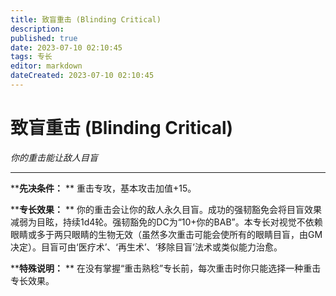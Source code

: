 ```yaml
---
title: 致盲重击 (Blinding Critical)
description: 
published: true
date: 2023-07-10 02:10:45
tags: 专长
editor: markdown
dateCreated: 2023-07-10 02:10:45
---
```


# 致盲重击 (Blinding Critical)

_你的重击能让敌人目盲_

* * *

****先决条件：** ** 重击专攻，基本攻击加值+15。

****专长效果：** **
你的重击会让你的敌人永久目盲。成功的强韧豁免会将目盲效果减弱为目眩，持续1d4轮。强韧豁免的DC为“10+你的BAB”。本专长对视觉不依赖眼睛或多于两只眼睛的生物无效（虽然多次重击可能会使所有的眼睛目盲，由GM决定）。目盲可由‘医疗术’、‘再生术’、‘移除目盲’法术或类似能力治愈。

****特殊说明：** ** 在没有掌握“重击熟稔”专长前，每次重击时你只能选择一种重击专长效果。

